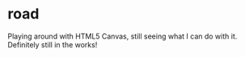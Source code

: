 # road
Playing around with HTML5 Canvas, still seeing what I can do with it. Definitely still in the works!
